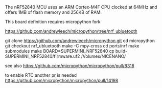 The nRF52840 MCU uses an ARM Cortex-M4F CPU clocked at 64MHz and offers 1MB of flash memory and 256KB of RAM.

This board definition requires micropython fork 

https://github.com/andrewleech/micropython/tree/nrf_ubluetooth

git clone https://github.com/andrewleech/micropython.git
cd micropython
git checkout nrf_ubluetooth 
make -C mpy-cross
cd ports/nrf
make submodules
make BOARD=SUPERMINI_NRF52840
cp build-SUPERMINI_NRF52840/firmware.uf2 /Volumes/NICENANO/



see also
https://github.com/micropython/micropython/pull/8318

to enable RTC another pr is needed 
https://github.com/micropython/micropython/pull/14198
